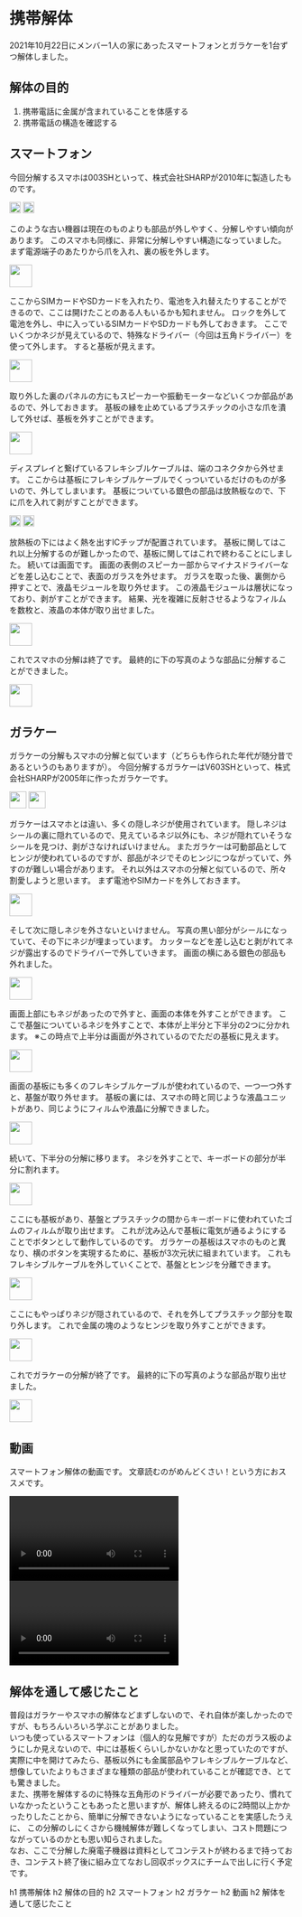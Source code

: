 [//SCML_TITLE]: # (携帯解体)

<div id="lang_jp">

# 携帯解体

<NoIndent>
2021年10月22日にメンバー1人の家にあったスマートフォンとガラケーを1台ずつ解体しました。
</NoIndent>

## 解体の目的
<ol>
<li>携帯電話に金属が含まれていることを体感する</li>
<li>携帯電話の構造を確認する</li>
</ol>

## スマートフォン

今回分解するスマホは003SHといって、株式会社SHARPが2010年に製造したものです。

<div class="image_container">
    <Image src="../img/activity/disassembly/S_1.jpg" height="20vw"></Image>
    <Image src="../img/activity/disassembly/S_2.jpg" height="20vw"></Image>
</div>

このような古い機器は現在のものよりも部品が外しやすく、分解しやすい傾向があります。
このスマホも同様に、非常に分解しやすい構造になっていました。
まず電源端子のあたりから爪を入れ、裏の板を外します。

<div class="image_container">
    <Image src="../img/activity/disassembly/1.00.23.jpg" height="40vw"></Image>
</div>

ここからSIMカードやSDカードを入れたり、電池を入れ替えたりすることができるので、ここは開けたことのある人もいるかも知れません。
ロックを外して電池を外し、中に入っているSIMカードやSDカードも外しておきます。
ここでいくつかネジが見えているので、特殊なドライバー（今回は五角ドライバー）を使って外します。
すると基板が見えます。

<div class="image_container">
    <Image src="../img/activity/disassembly/1.05.56.jpg" height="40vw"></Image>
</div>

取り外した裏のパネルの方にもスピーカーや振動モーターなどいくつか部品があるので、外しておきます。
基板の縁を止めているプラスチックの小さな爪を潰して外せば、基板を外すことができます。

<div class="image_container">
    <Image src="../img/activity/disassembly/1.12.48.jpg" height="40vw"></Image>
</div>

ディスプレイと繋げているフレキシブルケーブルは、端のコネクタから外せます。
ここからは基板にフレキシブルケーブルでくっついているだけのものが多いので、外してしまいます。
基板についている銀色の部品は放熱板なので、下に爪を入れて剥がすことができます。

<div class="image_container">
    <Image src="../img/activity/disassembly/1.14.32.jpg" height="20vw"></Image>
    <Image src="../img/activity/disassembly/1.17.06.jpg" height="20vw"></Image>
</div>

放熱板の下にはよく熱を出すICチップが配置されています。
基板に関してはこれ以上分解するのが難しかったので、基板に関してはこれで終わることにしました。
続いては画面です。
画面の表側のスピーカー部からマイナスドライバーなどを差し込むことで、表面のガラスを外せます。
ガラスを取った後、裏側から押すことで、液晶モジュールを取り外せます。
この液晶モジュールは層状になっており、剥がすことができます。
結果、光を複雑に反射させるようなフィルムを数枚と、液晶の本体が取り出せました。

<div class="image_container">
    <Image src="../img/activity/disassembly/2.09.46.jpg" height="40vw"></Image>
</div>

これでスマホの分解は終了です。
最終的に下の写真のような部品に分解することができました。

<div class="image_container">
    <Image src="../img/activity/disassembly/S.jpg" height="40vw"></Image>
</div>

## ガラケー

ガラケーの分解もスマホの分解と似ています（どちらも作られた年代が随分昔であるというのもありますが）。
今回分解するガラケーはV603SHといって、株式会社SHARPが2005年に作ったガラケーです。

<div class="image_container">
    <Image src="../img/activity/disassembly/G_1.jpg" height="30vw"></Image>
    <Image src="../img/activity/disassembly/G_2.jpg" height="30vw"></Image>
</div>

ガラケーはスマホとは違い、多くの隠しネジが使用されています。
隠しネジはシールの裏に隠れているので、見えているネジ以外にも、ネジが隠れていそうなシールを見つけ、剥がさなければいけません。
またガラケーは可動部品としてヒンジが使われているのですが、部品がネジでそのヒンジにつながっていて、外すのが難しい場合があります。
それ以外はスマホの分解と似ているので、所々割愛しようと思います。
まず電池やSIMカードを外しておきます。

<div class="image_container">
    <Image src="../img/activity/disassembly/5.00.08.jpg" height="40vw"></Image>
</div>

そして次に隠しネジを外さないといけません。
写真の黒い部分がシールになっていて、その下にネジが埋まっています。
カッターなどを差し込むと剥がれてネジが露出するのでドライバーで外していきます。
画面の横にある銀色の部品も外れました。

<div class="image_container">
    <Image src="../img/activity/disassembly/5.04.32.jpg" height="40vw"></Image>
</div>

画面上部にもネジがあったので外すと、画面の本体を外すことができます。
ここで基盤についているネジを外すことで、本体が上半分と下半分の2つに分かれます。
※この時点で上半分は画面が外されているのでただの基板に見えます。

<div class="image_container">
    <Image src="../img/activity/disassembly/5.09.04_L.jpg" height="40vw"></Image>
</div>

画面の基板にも多くのフレキシブルケーブルが使われているので、一つ一つ外すと、基盤が取り外せます。
基板の裏には、スマホの時と同じような液晶ユニットがあり、同じようにフィルムや液晶に分解できました。

<div class="image_container">
    <Image src="../img/activity/disassembly/5.12.18_L.jpg" height="40vw"></Image>
</div>

続いて、下半分の分解に移ります。
ネジを外すことで、キーボードの部分が半分に割れます。

<div class="image_container">
    <Image src="../img/activity/disassembly/5.09.04_R.jpg" height="40vw"></Image>
</div>

ここにも基板があり、基盤とプラスチックの間からキーボードに使われていたゴムのフィルムが取り出せます。
これが沈み込んで基板に電気が通るようにすることでボタンとして動作しているのです。
ガラケーの基板はスマホのものと異なり、横のボタンを実現するために、基板が3次元状に組まれています。
これもフレキシブルケーブルを外していくことで、基盤とヒンジを分離できます。

<div class="image_container">
    <Image src="../img/activity/disassembly/5.19.23_R.jpg" height="40vw"></Image>
</div>

ここにもやっぱりネジが隠されているので、それを外してプラスチック部分を取り外します。
これで金属の塊のようなヒンジを取り外すことができます。

<div class="image_container">
    <Image src="../img/activity/disassembly/5.26.13_R.jpg" height="40vw"></Image>
</div>

これでガラケーの分解が終了です。
最終的に下の写真のような部品が取り出せました。

<div class="image_container">
    <Image src="../img/activity/disassembly/G.jpg" height="40vw"></Image>
</div>

## 動画

スマートフォン解体の動画です。
文章読むのがめんどくさい！という方におススメです。

<Video>../video/activity/disassembly/WebCom21_1_product_22.01.01.23.53.mp4</Video>
<Video>../video/activity/disassembly/WebCom21_2_product_22.01.01.23.53.mp4</Video>

## 解体を通して感じたこと

普段はガラケーやスマホの解体などまずしないので、それ自体が楽しかったのですが、もちろんいろいろ学ぶことがありました。<br>
いつも使っているスマートフォンは（個人的な見解ですが）ただのガラス板のようにしか見えないので、中には基板くらいしかないかなと思っていたのですが、実際に中を開けてみたら、基板以外にも金属部品やフレキシブルケーブルなど、想像していたよりもさまざまな種類の部品が使われていることが確認でき、とても驚きました。<br>
また、携帯を解体するのに特殊な五角形のドライバーが必要であったり、慣れていなかったということもあったと思いますが、解体し終えるのに2時間以上かかったりしたことから、簡単に分解できないようになっていることを実感したうえに、 この分解のしにくさから機械解体が難しくなってしまい、コスト問題につながっているのかとも思い知らされました。<br>
なお、ここで分解した廃電子機器は資料としてコンテストが終わるまで持っておき、コンテスト終了後に組み立てなおし回収ボックスにチームで出しに行く予定です。

<PNBar prev="./petec.html" next="../solution/" prev_text="工場見学" next_text="解決策"></PNBar>
<FloatingMenu>
h1 携帯解体
h2 解体の目的
h2 スマートフォン
h2 ガラケー
h2 動画
h2 解体を通して感じたこと
</FloatingMenu>
</div>
<div id="lang_en">
<FloatingMenu>
</FloatingMenu>
</div>